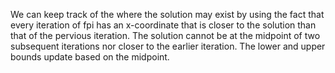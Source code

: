 We can keep track of the where the solution may exist by using the fact that every iteration of fpi has an x-coordinate that is closer to the solution than that of the pervious iteration. The solution cannot be at the midpoint of two subsequent iterations nor closer to the earlier iteration. The lower and upper bounds update based on the midpoint.

